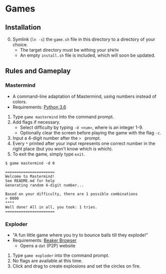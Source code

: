 # Games

## Installation

0. Symlink (`ln -s`) the `game.sh` file in this directory to a directory of your choice.
    - The target directory must be withing your `$PATH`
    - An empty `install.sh` file is included, which will soon be updated.

## Rules and Gameplay

### Mastermind
- A command-line adaptation of Mastermind, using numbers instead of colors.
- Requirements: [Python 3.6](https://www.anaconda.com/download/)

1. Type `game mastermind` into the command prompt.
2. Add flags if necessary.
    - Select difficulty by typing `-d <num>`, where <num> is an integer 1-9.
    - Optionally clear the screen before playing the game with the flag `-c`.
3. Input a 4-digit number after the `> ` prompt.
4. Every `*` printed after your input represents one correct number in the right place (but
   you won't know which is which).
5. To exit the game, simply type `exit`.

```shell
$ game mastermind -d 0

======================
Welcome to Mastermind!
See README.md for help
Generating random 4-digit number...

Based on your difficulty, there are 1 possible combinations
> 0000
****
Well done! All in all, you took: 1 tries.
======================
```

### Exploder
- "A fun little game where you try to bounce balls till they explode!"
- Requirements: [Beaker Browser](https://beakerbrowser.com/)
    - Opens a `dat` (P2P) website

1. Type `game exploder` into the command prompt.
2. No flags are available at this time.
3. Click and drag to create explosions and set the circles on fire.
